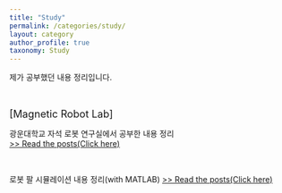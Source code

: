 ```yaml
---
title: "Study"
permalink: /categories/study/
layout: category
author_profile: true
taxonomy: Study
---
```


제가 공부했던 내용 정리입니다.  

<br/>

<span style="font-size:130%">[Magnetic Robot Lab]<span/>  

광운대학교 자석 로봇 연구실에서 공부한 내용 정리  
[>> Read the posts(Click here)](/categories/study/magnetic-robot-lab) 

<br/>

로봇 팔 시뮬레이션 내용 정리(with MATLAB)
[>> Read the posts(Click here)](/categories/study/robot-arm-simulation) 
